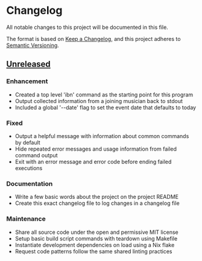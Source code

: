 # Changelog

All notable changes to this project will be documented in this file.

The format is based on [Keep a Changelog][changelog], and this project adheres
to [Semantic Versioning][semver].

## [Unreleased]

### Enhancement

- Created a top level 'ibn' command as the starting point for this program
- Output collected information from a joining musician back to stdout
- Included a global '--date' flag to set the event date that defaults to today

### Fixed

- Output a helpful message with information about common commands by default
- Hide repeated error messages and usage information from failed command output
- Exit with an error message and error code before ending failed executions

### Documentation

- Write a few basic words about the project on the project README
- Create this exact changelog file to log changes in a changelog file

### Maintenance

- Share all source code under the open and permissive MIT license
- Setup basic build script commands with teardown using Makefile
- Instantiate development dependencies on load using a Nix flake
- Request code patterns follow the same shared linting practices

<!-- a collection of links -->
[changelog]: https://keepachangelog.com/en/1.1.0/
[semver]: https://semver.org/spec/v2.0.0.html

<!-- a collection of releases -->
[Unreleased]: https://github.com/zimeg/instant-band-night/compare/HEAD
